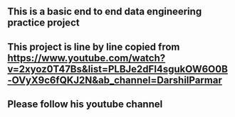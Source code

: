 ## This is a basic end to end data engineering practice project 

## This project is line by line copied from https://www.youtube.com/watch?v=2xyoz0T47Bs&list=PLBJe2dFI4sgukOW6O0B-OVyX9c6fQKJ2N&ab_channel=DarshilParmar

## Please follow his youtube channel